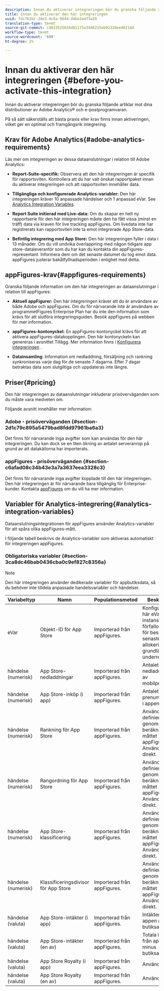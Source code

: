 ```yaml
---
description: Innan du aktiverar integreringen bör du granska följande artiklar mot dina distributioner av Adobe Analytics® och e-postprogramvaran.
title: Innan du aktiverar den här integreringen
uuid: fdc762bc-24e3-4c0a-904d-d4be2a4f3a20
translation-type: tm+mt
source-git-commit: c4833525816d81175a3446215eb92310ee4021dd
workflow-type: tm+mt
source-wordcount: '699'
ht-degree: 2%

---
```



# Innan du aktiverar den här integreringen {#before-you-activate-this-integration}

Innan du aktiverar integreringen bör du granska följande artiklar mot dina distributioner av Adobe Analytics® och e-postprogramvaran.

På så sätt säkerställs att bästa praxis eller krav finns innan aktiveringen, vilket ger en optimal och framgångsrik integrering.

## Krav för Adobe Analytics{#adobe-analytics-requirements}

Läs mer om integreringen av dessa dataanslutningar i relation till Adobe Analytics:

* **Report-Suite-specifik:** Observera att den här integreringen är specifik för rapportsviten. Kontrollera att du har valt önskat rapportpaket innan du aktiverar integreringen och att rapportsviten innehåller data.
* **Tillgängliga och konfigurerade Analytics-variabler:** Den här integreringen kräver 10 anpassade händelser och 1 anpassad eVar. See [Analytics Integration Variables](appfigures-before-activation.md#analytics-integration-variables).

* **Report Suite initierad med Live-data:** Om du skapar en helt ny rapportserie för den här integreringen måste den ha fått vissa (minst en träff) data via kraven för live tracking appFigures. Om livedata inte har registrerats kan rapportsviten inte ta emot integrerade App Store-data.

* **Befintlig integrering med App Store:** Den här integreringen fyller i data i 13 månader. Om du vill undvika överlappning med någon tidigare app store-dataleverantör som du har kan du kontakta din appFigures-representant. Informera dem om det senaste datumet du tog emot data. appFigures justerar bakåtfyllnadsperioden i enlighet med detta.

## appFigures-krav{#appfigures-requirements}

Granska följande information om den här integreringen av dataanslutningar i relation till appFigures:

* **Aktuell appFigurer:** Den här integreringen kräver att du är användare av både Adobe och appFigures. Om du för närvarande inte är användare av programmetFigures Enterprise Plan har du inte den information som krävs för att slutföra integreringsguiden. Besök appFigures på webben för mer information.
* **appFigures-kontonyckel:** En appFigures-kontonyckel krävs för att aktivera appFigures-datakopplingen. Den här kontonyckeln kan genereras i avsnittet Tillägg. Mer information finns i [Konfigurera integreringen](../appfigures-overview/t-appfigures-integration.md) .

* **Datainsamling**: Information om nedladdning, försäljning och rankning synkroniseras varje dag för de senaste 7 dagarna. Efter 7 dagar betraktas data som slutgiltiga och uppdateras inte längre.

## Priser{#pricing}

Den här integreringen av dataanslutningar inkluderar prisöverväganden som du måste vara medveten om.

Följande avsnitt innehåller mer information:

### Adobe - prisöverväganden {#section-2d1c79c895a5479bad8fdd97961ba6a3}

Det finns för närvarande inga avgifter som kan användas för den här integreringen. Du kan dock se en liten ökning av antalet serveranrop på grund av att datakällorna har importerats.

### appFigures - prisöverväganden {#section-c6afad08c34b43e3a7a3637eea3328c3}

Det finns för närvarande inga avgifter kopplade till den här integreringen. Den här integreringen är för närvarande bara tillgänglig för Enterprise-kunder. Kontakta [appFigures](https://appfigures.com/support/contact) om du vill ha mer information.

## Variabler för Analytics-integrering{#analytics-integration-variables}

Dataanslutningsintegrationen för appFigures använder Analytics-variabler för att spåra olika appFigures-mått.

I följande tabell beskrivs de Analytics-variabler som aktiveras automatiskt för integreringen appFigures.

### Obligatoriska variabler {#section-3ca8dc46bab0436cba0c9ef827c8356a}

>[!NOTE]
>
>Den här integreringen använder dedikerade variabler för appbutiksdata, så du behöver inte tilldela anpassade handelsvariabler och händelser.

| Variabeltyp | Namn | Populationsmetod | Beskrivning |
|---|---|---|---|
| eVar | Objekt-ID för App Store | Importerad från appFigures. | Konfigurera den här eVar-instansen med förfallodatum för besök, senaste allokering och grundläggande underrelationer. |
| händelse (numerisk) | App Store-nedladdningar | Importerad från appFigures. | Antalet nedladdningar av mobilprogram. |
| händelse (numerisk) | App Store-inköp (i app) | Importerad från appFigures. | Antalet köp och prenumerationer i appen. |
| händelse (numerisk) | Rankning för App Store | Importerad från appFigures. | Används för att definiera det genomsnittliga beräknade måttet appFigures. Används inte direkt. |
| händelse (numerisk) | Rangordning för App Store | Importerad från appFigures. | Används för att definiera det genomsnittliga beräknade måttet appFigures. Används inte direkt. |
| händelse (numerisk) | App Store-klassificering | Importerad från appFigures. | Används för att definiera det genomsnittliga beräknade måttet appFigures. Används inte direkt. |
| händelse (numerisk) | Klassificeringsdivisor för App Store | Importerad från appFigures. | Används för att definiera det genomsnittliga beräknade måttet appFigures. Används inte direkt. |
| händelse (valuta) | App Store-intäkter (i app) | Importerad från appFigures. | Intäkter inifrån appen minus butiksavgiften. |
| händelse (valuta) | App Store-intäkter (en av) | Importerad från appFigures. | Totala intäkter från appinköp minus butiksavgiften. |
| händelse (valuta) | App Store Royalty (i app) | Importerad från appFigures. | Används inte |
| händelse (valuta) | App Store Royalty (en av) | Importerad från appFigures. | Används inte |
